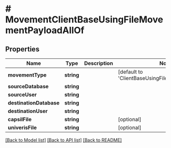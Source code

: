 # # MovementClientBaseUsingFileMovementPayloadAllOf

## Properties

Name | Type | Description | Notes
------------ | ------------- | ------------- | -------------
**movementType** | **string** |  | [default to 'ClientBaseUsingFileMovementPayload']
**sourceDatabase** | **string** |  | 
**sourceUser** | **string** |  | 
**destinationDatabase** | **string** |  | 
**destinationUser** | **string** |  | 
**capsilFile** | **string** |  | [optional] 
**univerisFile** | **string** |  | [optional] 

[[Back to Model list]](../../README.md#documentation-for-models) [[Back to API list]](../../README.md#documentation-for-api-endpoints) [[Back to README]](../../README.md)


